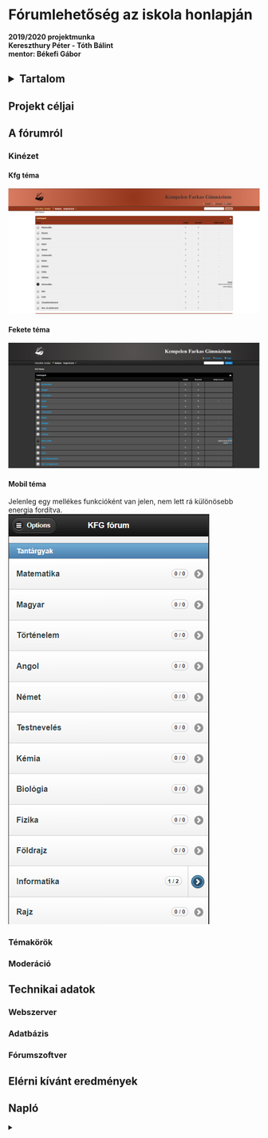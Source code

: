 # Fórumlehetőség az iskola honlapján
__2019/2020 projektmunka <br>
Kereszthury Péter - Tóth Bálint <br>
mentor: Békefi Gábor__

<h2><details>
<summary>Tartalom</summary>

+ [Projekt Céljai](#projekt-céljai)
+ [A fórumról](#a-fórumról)
  + [Kinézet](#kinézet)
  + [Témakörök](#témakörök)
  + [Moderáció](#moderáció)
+ [Technikai adatok](#technikai-adatok)
  + [Webszerver](#webszerver)
  + [Adatbázis](#adatbázis)
  + [Fórumszoftver](#fórumszoftver)
+ [Elérni kívánt eredmények](#elérni-kívánt-eredmények)
+ [Napló](#napló)


</details></h2>



## Projekt céljai
## A fórumról
### Kinézet
#### Kfg téma <br>
![kfg_téma](/images/kfg.png)
#### Fekete téma <br>
![fekete_téma](/images/dark.png)
#### Mobil téma <br>
Jelenleg egy mellékes funkcióként van jelen, nem lett rá különösebb energia fordítva.<br>
![mobil](/images/mobile.png)
### Témakörök
### Moderáció
## Technikai adatok
### Webszerver
### Adatbázis
### Fórumszoftver
## Elérni kívánt eredmények

## Napló
<details>
  <summary></summary>
  
  + "2019. 10. 28.A fórumot futtató szerver megtalálása, felállítása és létrehozása."
  + "2019. 11. 05.: A projektmunka pontos céljainak rendezése, a célokhoz ideális fórumszoftverek keresése"
  + "2019. 11. 10.: A végleges fórumszoftver kiválasztása, technikai adatainak pontosabb megismerése"
  + "2019. 11. 12.: A fórum telepítésének megkezdése a tesztszerverre."
  + "2019. 11. 20.: Kisebb technikai problémák kijavítása, további optimalizálás"
  + "2019. 11. 30.: Magyar fordítás keresése és telepítése"
  + "2019. 12. 29.: A fórum adminisztrátori konfigurálása"
  + "2020. 02. 10.: A fórum újratelepítése"
  + "2020. 02. 15.: [Kfg téma](#kfg-téma-) elkészítése"
  + "2020. 02. 18.: Fórum konfigurálás, teljesítményoptimalizálás"
  + "2020. 02. 19.: Fórum szerkezetének, témaköreinek kialakítása"
  + "2020. 02. 20.: [Fekete téma](#fekete-téma-) elkészítése"

</details>
